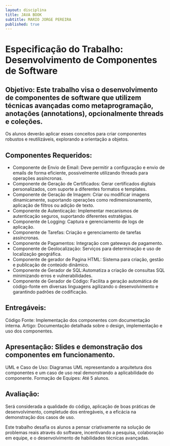 ```yaml
---
layout: disciplina
title: JAVA BOOK
subtitle: MARIO JORGE PEREIRA
published: true
---
```


# Especificação do Trabalho: Desenvolvimento de Componentes de Software

## Objetivo: Este trabalho visa o desenvolvimento de componentes de software que utilizem técnicas avançadas como metaprogramação, anotações (annotations), opcionalmente threads e coleções. 
Os alunos deverão aplicar esses conceitos para criar componentes robustos e reutilizáveis, explorando a orientação a objetos.

## Componentes Requeridos:

- Componente de Envio de Email: Deve permitir a configuração e envio de emails de forma eficiente, possivelmente utilizando threads para operações assíncronas.
- Componente de Geração de Certificados: Gerar certificados digitais personalizados, com suporte a diferentes formatos e templates.
- Componente de Geração de Imagem: Criar ou modificar imagens dinamicamente, suportando operações como redimensionamento, aplicação de filtros ou adição de texto.
- Componente de Autenticação: Implementar mecanismos de autenticação seguros, suportando diferentes estratégias.
- Componente de Logging: Captura e gerenciamento de logs de aplicação.
- Componente de Tarefas: Criação e gerenciamento de tarefas assíncronas.
- Componente de Pagamentos: Integração com gateways de pagamento.
- Componente de Geolocalização: Serviços para determinação e uso de localização geográfica.
- Componente de gerador de Pagina HTML: Sistema para criação, gestão e publicação de conteúdo dinâmico.
- Componente de Gerador de SQL:Automatiza a criação de consultas SQL minimizando erros e vulnerabilidades.
- Componente de Gerador de Código: Facilita a geração automática de código-fonte em diversas linguagens agilizando o desenvolvimento e garantindo padrões de codificação.


## Entregáveis:
Código Fonte: Implementação dos componentes com documentação interna.
Artigo: Documentação detalhada sobre o design, implementação e uso dos componentes.

## Apresentação: Slides e demonstração dos componentes em funcionamento.
UML e Caso de Uso: Diagramas UML representando a arquitetura dos componentes e um caso de uso real demonstrando a aplicabilidade do componente.
Formação de Equipes: Até 5 alunos.

## Avaliação: 
Será considerada a qualidade do código, aplicação de boas práticas de desenvolvimento, completude dos entregáveis, e a eficácia na demonstração dos casos de uso.

Este trabalho desafia os alunos a pensar criativamente na solução de problemas reais através do software, incentivando a pesquisa, colaboração em equipe, e o desenvolvimento de habilidades técnicas avançadas.
